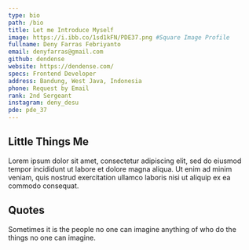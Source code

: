 ```yaml
---
type: bio
path: /bio
title: Let me Introduce Myself
image: https://i.ibb.co/1sd1kFN/PDE37.png #Square Image Profile
fullname: Deny Farras Febriyanto
email: denyfarras@gmail.com
github: dendense
website: https://dendense.com/
specs: Frontend Developer
address: Bandung, West Java, Indonesia
phone: Request by Email
rank: 2nd Sergeant
instagram: deny_desu
pde: pde_37
---
```


## Little Things Me

Lorem ipsum dolor sit amet, consectetur adipiscing elit, sed do eiusmod tempor incididunt ut labore et dolore magna aliqua. Ut enim ad minim veniam, quis nostrud exercitation ullamco laboris nisi ut aliquip ex ea commodo consequat.

## Quotes

Sometimes it is the people no one can imagine anything of who do the things no one can imagine.
